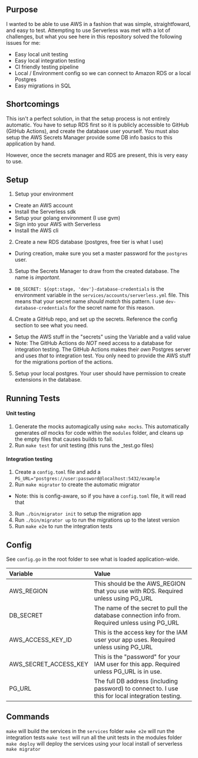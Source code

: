 ## Purpose

I wanted to be able to use AWS in a fashion that was simple, straightfoward, and easy to test. Attempting
to use Serverless was met with a lot of challenges, but what you see here in this repository solved the
following issues for me:

 - Easy local unit testing
 - Easy local integration testing
 - CI friendly testing pipeline
 - Local / Environment config so we can connect to Amazon RDS or a local Postgres
 - Easy migrations in SQL

## Shortcomings

This isn't a perfect solution, in that the setup process is not entirely automatic. You have to setup
RDS first so it is publicly accessible to GitHub (GitHub Actions), and create the database user yourself.
You must also setup the AWS Secrets Manager provide some DB info basics to this application by hand.

However, once the secrets manager and RDS are present, this is very easy to use.

## Setup

1. Setup your environment
  - Create an AWS account
  - Install the Serverless sdk
  - Setup your golang environment (I use gvm)
  - Sign into your AWS with Serverless
  - Install the AWS cli
2. Create a new RDS database (postgres, free tier is what I use)
  - During creation, make sure you set a master password for the `postgres` user.
3. Setup the Secrets Manager to draw from the created database. The name is _important_.
  - `DB_SECRET: ${opt:stage, 'dev'}-database-credentials` is the environment variable in the `services/accounts/serverless.yml`
  file. This means that your secret name _should match_ this pattern. I use `dev-database-credentials` for the secret name for
  this reason.
4. Create a GitHub repo, and set up the secrets. Reference the config section to see what you need.
  - Setup the AWS stuff in the "secrets" using the Variable and a valid value 
  - Note: The GitHub Actions do _NOT_ need access to a database for integration testing. The GitHub Actions makes their _own_ Postgres server and uses _that_ to integration test. You only need to provide the AWS stuff for the migrations portion of the actions.
5. Setup your local postgres. Your user should have permission to create extensions in the database.


## Running Tests

#### Unit testing

1. Generate the mocks automagically using `make mocks`. This automatically generates _all_ mocks for code within the `modules` folder, 
and cleans up the empty files that causes builds to fail.
2. Run `make test` for unit testing (this runs the <filename>_test.go files)

#### Integration testing

1. Create a `config.toml` file and add a `PG_URL="postgres://user:password@localhost:5432/example`
2. Run `make migrator` to create the automatic migrator
  - Note: this is config-aware, so if you have a `config.toml` file, it will read that
3. Run `./bin/migrator init` to setup the migration app
4. Run `./bin/migrator up` to run the migrations up to the latest version
5. Run `make e2e` to run the integration tests

## Config

See `config.go` in the root folder to see what is loaded application-wide.

| Variable | Value |
| :------- | :---- |
| AWS_REGION | This should be the AWS_REGION that you use with RDS. Required unless using PG_URL |
| DB_SECRET | The name of the secret to pull the database connection info from. Required unless using PG_URL |
| AWS_ACCESS_KEY_ID | This is the access key for the IAM user your app uses. Required unless using PG_URL |
| AWS_SECRET_ACCESS_KEY | This is the "password" for your IAM user for this app. Required unless PG_URL is in use. |
| PG_URL | The full DB address (including password) to connect to. I use this for local integration testing. |

## Commands

`make` will build the services in the `services` folder
`make e2e` will run the integration tests
`make test` will run all the unit tests in the modules folder
`make deploy` will deploy the services using your local install of serverless
`make migrator`